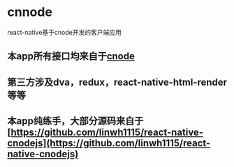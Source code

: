 # cnnode
react-native基于cnode开发的客户端应用
## 本app所有接口均来自于[cnode](http://cnodejs.org/)
## 第三方涉及dva，redux，react-native-html-render等等
## 本app纯练手，大部分源码来自于 [https://github.com/linwh1115/react-native-cnodejs](https://github.com/linwh1115/react-native-cnodejs)
